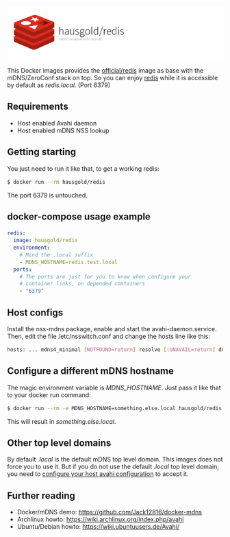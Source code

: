 ![mDNS enabled official/redis](docs/assets/project.png)

This Docker images provides the
[official/redis](https://hub.docker.com/_/redis/)
image as base with the mDNS/ZeroConf stack on top. So you can enjoy
[redis](https://redis.io/) while it is accessible by default as
*redis.local*. (Port 6379)

## Requirements

* Host enabled Avahi daemon
* Host enabled mDNS NSS lookup

## Getting starting

You just need to run it like that, to get a working redis:

```bash
$ docker run --rm hausgold/redis
```

The port 6379 is untouched.

## docker-compose usage example

```yaml
redis:
  image: hausgold/redis
  environment:
    # Mind the .local suffix
    - MDNS_HOSTNAME=redis.test.local
  ports:
    # The ports are just for you to know when configure your
    # container links, on depended containers
    - "6379"
```

## Host configs

Install the nss-mdns package, enable and start the avahi-daemon.service. Then,
edit the file /etc/nsswitch.conf and change the hosts line like this:

```bash
hosts: ... mdns4_minimal [NOTFOUND=return] resolve [!UNAVAIL=return] dns ...
```

## Configure a different mDNS hostname

The magic environment variable is *MDNS_HOSTNAME*. Just pass it like that to
your docker run command:

```bash
$ docker run --rm -e MDNS_HOSTNAME=something.else.local hausgold/redis
```

This will result in *something.else.local*.

## Other top level domains

By default *.local* is the default mDNS top level domain. This images does not
force you to use it. But if you do not use the default *.local* top level
domain, you need to [configure your host avahi
configuration](https://wiki.archlinux.org/index.php/avahi#Configuring_mDNS_for_custom_TLD)
to accept it.

## Further reading

* Docker/mDNS demo: https://github.com/Jack12816/docker-mdns
* Archlinux howto: https://wiki.archlinux.org/index.php/avahi
* Ubuntu/Debian howto: https://wiki.ubuntuusers.de/Avahi/
